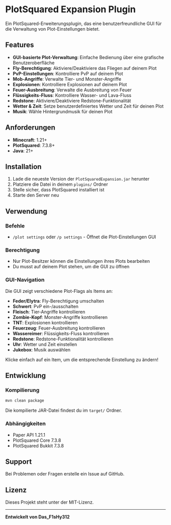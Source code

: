 # PlotSquared Expansion Plugin

Ein PlotSquared-Erweiterungsplugin, das eine benutzerfreundliche GUI für die Verwaltung von Plot-Einstellungen bietet.

## Features

- **GUI-basierte Plot-Verwaltung**: Einfache Bedienung über eine grafische Benutzeroberfläche
- **Fly-Berechtigung**: Aktiviere/Deaktiviere das Fliegen auf deinem Plot
- **PvP-Einstellungen**: Kontrolliere PvP auf deinem Plot
- **Mob-Angriffe**: Verwalte Tier- und Monster-Angriffe
- **Explosionen**: Kontrolliere Explosionen auf deinem Plot
- **Feuer-Ausbreitung**: Verwalte die Ausbreitung von Feuer
- **Flüssigkeits-Fluss**: Kontrolliere Wasser- und Lava-Fluss
- **Redstone**: Aktiviere/Deaktiviere Redstone-Funktionalität
- **Wetter & Zeit**: Setze benutzerdefiniertes Wetter und Zeit für deinen Plot
- **Musik**: Wähle Hintergrundmusik für deinen Plot

## Anforderungen

- **Minecraft**: 1.21+
- **PlotSquared**: 7.3.8+
- **Java**: 21+

## Installation

1. Lade die neueste Version der `PlotSquaredExpansion.jar` herunter
2. Platziere die Datei in deinem `plugins/` Ordner
3. Stelle sicher, dass PlotSquared installiert ist
4. Starte den Server neu

## Verwendung

### Befehle

- `/plot settings` oder `/p settings` - Öffnet die Plot-Einstellungen GUI

### Berechtigung

- Nur Plot-Besitzer können die Einstellungen ihres Plots bearbeiten
- Du musst auf deinem Plot stehen, um die GUI zu öffnen

### GUI-Navigation

Die GUI zeigt verschiedene Plot-Flags als Items an:

- **Feder/Elytra**: Fly-Berechtigung umschalten
- **Schwert**: PvP ein-/ausschalten
- **Fleisch**: Tier-Angriffe kontrollieren
- **Zombie-Kopf**: Monster-Angriffe kontrollieren
- **TNT**: Explosionen kontrollieren
- **Feuerzeug**: Feuer-Ausbreitung kontrollieren
- **Wassereimer**: Flüssigkeits-Fluss kontrollieren
- **Redstone**: Redstone-Funktionalität kontrollieren
- **Uhr**: Wetter und Zeit einstellen
- **Jukebox**: Musik auswählen

Klicke einfach auf ein Item, um die entsprechende Einstellung zu ändern!

## Entwicklung

### Kompilierung

```bash
mvn clean package
```

Die kompilierte JAR-Datei findest du im `target/` Ordner.

### Abhängigkeiten

- Paper API 1.21.1
- PlotSquared Core 7.3.8
- PlotSquared Bukkit 7.3.8

## Support

Bei Problemen oder Fragen erstelle ein Issue auf GitHub.

## Lizenz

Dieses Projekt steht unter der MIT-Lizenz.

---

**Entwickelt von Das_F1sHy312** 